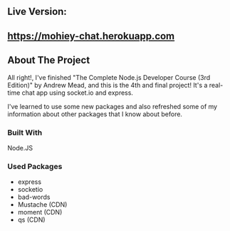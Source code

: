 ## Live Version:

## https://mohiey-chat.herokuapp.com

## About The Project

All right!, I've finished "The Complete Node.js Developer Course (3rd Edition)" by Andrew Mead, and this is the 4th and final project!
It's a real-time chat app using socket.io and express.

I've learned to use some new packages and also refreshed some of my information about other packages that I know about before.

### Built With

Node.JS

### Used Packages

- express
- socketio
- bad-words
- Mustache (CDN)
- moment (CDN)
- qs (CDN)

